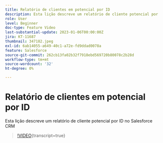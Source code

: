 ```yaml
---
title: Relatório de clientes em potencial por ID
description: Esta lição descreve um relatório de cliente potencial por ID no Salesforce CRM
role: User
level: Beginner
doc-type: Feature Video
last-substantial-update: 2023-01-06T00:00:00Z
jira: KT-11687
thumbnail: 347182.jpeg
exl-id: 6ab14055-a649-40c1-a72e-fd9ddad0078a
feature: Salesforce
source-git-commit: 262cb13fa02b32f7918ebd569720b80078c2b28d
workflow-type: tm+mt
source-wordcount: '32'
ht-degree: 0%

---
```


# Relatório de clientes em potencial por ID

Esta lição descreve um relatório de cliente potencial por ID no Salesforce CRM

>[!VIDEO](https://video.tv.adobe.com/v/347182/?learn=on){transcript=true}
